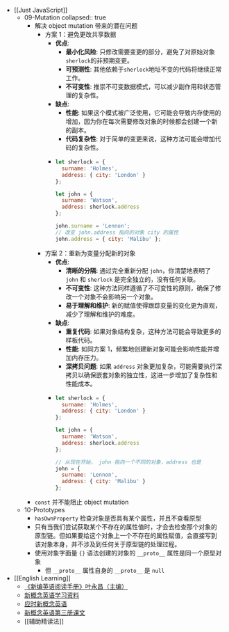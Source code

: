 - [[Just JavaScript]]
	- 09-Mutation
	  collapsed:: true
		- 解决 object mutation 带来的潜在问题
			- 方案 1：避免更改共享数据
				- **优点**:
					- **最小化风险**: 只修改需要变更的部分，避免了对原始对象`sherlock`的非预期变更。
					- **可预测性**: 其他依赖于`sherlock`地址不变的代码将继续正常工作。
					- **不可变性**: 推崇不可变数据模式，可以减少副作用和状态管理的复杂性。
				- **缺点**:
					- **性能**: 如果这个模式被广泛使用，它可能会导致内存使用的增加，因为你在每次需要修改对象的时候都会创建一个新的副本。
					- **代码复杂性**: 对于简单的变更来说，这种方法可能会增加代码的复杂性。
				- ```js
				  let sherlock = {
				    surname: 'Holmes',
				    address: { city: 'London' }
				  };
				  
				  let john = {
				    surname: 'Watson',
				    address: sherlock.address
				  };
				  
				  john.surname = 'Lennon';
				  // 改变 john.address 指向的对象 city 的属性
				  john.address = { city: 'Malibu' };
				  ```
			- 方案 2：重新为变量分配新的对象
				- **优点**:
					- **清晰的分隔**: 通过完全重新分配 `john`，你清楚地表明了 `john` 和 `sherlock` 是完全独立的，没有任何关联。
					- **不可变性**: 这种方法同样遵循了不可变性的原则，确保了修改一个对象不会影响另一个对象。
					- **易于理解和维护**: 新的赋值使得跟踪变量的变化更为直观，减少了理解和维护的难度。
				- **缺点**:
					- **重复代码**: 如果对象结构复杂，这种方法可能会导致更多的样板代码。
					- **性能**: 如同方案 1，频繁地创建新对象可能会影响性能并增加内存压力。
					- **深拷贝问题**: 如果 `address` 对象更加复杂，可能需要执行深拷贝以确保嵌套对象的独立性，这进一步增加了复杂性和性能成本。
				- ```js
				  let sherlock = {
				    surname: 'Holmes',
				    address: { city: 'London' }
				  };
				  
				  let john = {
				    surname: 'Watson',
				    address: sherlock.address
				  };
				  
				  // 从现在开始， john 指向一个不同的对象，address 也是
				  john = {
				    surname: 'Lennon',
				    address: { city: 'Malibu' }
				  };
				  ```
		- `const` 并不能阻止 object mutation
	- 10-Prototypes
		- `hasOwnProperty` 检查对象是否具有某个属性，并且不查看原型
		- 只有当我们尝试获取某个不存在的属性值时，才会去检查那个对象的原型链。但如果要给这个对象上一个不存在的属性赋值，会直接写到该对象本身，并不涉及到任何关于原型链的处理过程。
		- 使用对象字面量 `{}` 语法创建的对象的 `__proto__`  属性是同一个原型对象
			- 但  `__proto__`  属性自身的 `__proto__` 是 `null`
- [[English Learning]]
	- [《新编英语阅读手册》叶永昌（主编）](https://github.com/xiaolai/a-new-english-reading-handbook)
	- [新概念英语学习资料](https://protogenesis.github.io/NewConceptEnglish/)
	- [应时新概念英语](https://github.com/wish1776/NCE)
	- [新概念英语第三册课文](https://en-nce.xiao84.com/nce3/index1.html)
	- [[辅助精读法]]